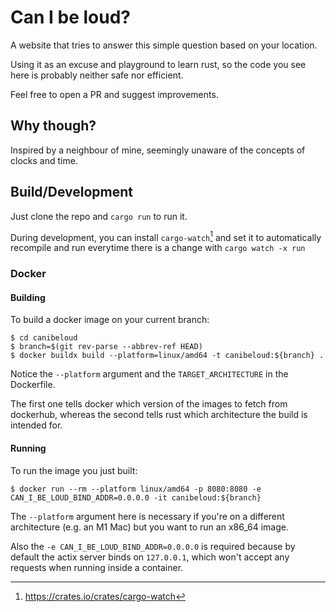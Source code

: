 # Can I be loud?

A website that tries to answer this simple question based on your location.

Using it as an excuse and playground to learn rust, so the code you see here is probably
neither safe nor efficient.

Feel free to open a PR and suggest improvements.

## Why though?

Inspired by a neighbour of mine, seemingly unaware of the concepts of clocks and time.

## Build/Development

Just clone the repo and `cargo run` to run it.

During development, you can install `cargo-watch`[^1] and set it to
automatically recompile and run everytime there is a change with `cargo watch -x run`

### Docker

#### Building

To build a docker image on your current branch:

    $ cd canibeloud
    $ branch=$(git rev-parse --abbrev-ref HEAD)
    $ docker buildx build --platform=linux/amd64 -t canibeloud:${branch} .

Notice the `--platform` argument and the `TARGET_ARCHITECTURE` in the Dockerfile.

The first one tells docker which version of the images to fetch from dockerhub, whereas
the second tells rust which architecture the build is intended for.

#### Running

To run the image you just built:

    $ docker run --rm --platform linux/amd64 -p 8080:8080 -e CAN_I_BE_LOUD_BIND_ADDR=0.0.0.0 -it canibeloud:${branch}


The `--platform` argument here is necessary if you're on a different architecture (e.g. an
M1 Mac) but you want to run an x86_64 image.

Also the `-e CAN_I_BE_LOUD_BIND_ADDR=0.0.0.0` is required because by default the actix
server binds on `127.0.0.1`, which won't accept any requests when running inside a container.


[^1]: https://crates.io/crates/cargo-watch
